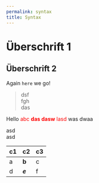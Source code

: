 ```yaml
---
permalink: syntax
title: Syntax
---
```

# Überschrift 1

## Überschrift 2

Again `here` we go!

> dsf\
> fgh\
> das

Hello <span style="color: red;">abc **das dasw** lasd</span> was dwaa

asd\
asd

| c1  | c2      | c3  |
| --- | ------- | --- |
| a   | **b**   | c   |
| d   | ***e*** | f   |